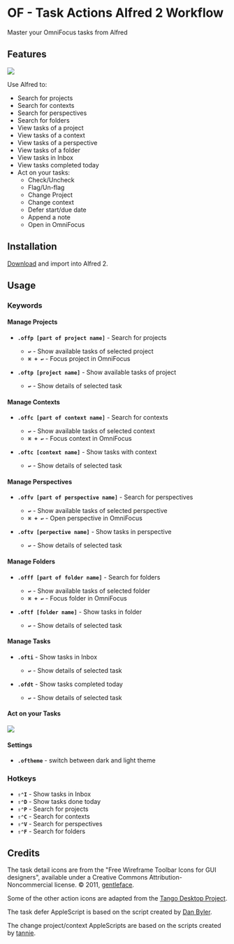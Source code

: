 OF - Task Actions Alfred 2 Workflow
==================================

Master your OmniFocus tasks from Alfred

Features
--------

![ ](https://dl.dropbox.com/u/5453663/OF-TaskActions.png)

Use Alfred to:

* Search for projects
* Search for contexts
* Search for perspectives
* Search for folders
* View tasks of a project
* View tasks of a context
* View tasks of a perspective
* View tasks of a folder
* View tasks in Inbox
* View tasks completed today
* Act on your tasks:
    * Check/Uncheck
    * Flag/Un-flag
	* Change Project
	* Change context
	* Defer start/due date
	* Append a note
    * Open in OmniFocus

Installation
------------

[Download](http://bit.ly/16TZYi8) and import into Alfred 2.

Usage
-----

### Keywords

#### Manage Projects

* **`.offp [part of project name]`** - Search for projects
    * **`↩`** - Show available tasks of selected project
    * **`⌘ + ↩`** - Focus project in OmniFocus


* **`.oftp [project name]`** - Show available tasks of project
    * **`↩`** - Show details of selected task

#### Manage Contexts

* **`.offc [part of context name]`** - Search for contexts
    * **`↩`** - Show available tasks of selected context
    * **`⌘ + ↩`** - Focus context in OmniFocus


* **`.oftc [context name]`** - Show tasks with context
    * **`↩`** - Show details of selected task

#### Manage Perspectives

* **`.offv [part of perspective name]`** - Search for perspectives
    * **`↩`** - Show available tasks of selected perspective
    * **`⌘ + ↩`** - Open perspective in OmniFocus


* **`.oftv [perpective name]`** - Show tasks in perspective
    * **`↩`** - Show details of selected task

#### Manage Folders

* **`.offf [part of folder name]`** - Search for folders
    * **`↩`** - Show available tasks of selected folder
    * **`⌘ + ↩`** - Focus folder in OmniFocus

* **`.oftf [folder name]`** - Show tasks in folder
    * **`↩`** - Show details of selected task

#### Manage Tasks

* **`.ofti`** - Show tasks in Inbox
    * **`↩`** - Show details of selected task

* **`.ofdt`** - Show tasks completed today
    * **`↩`** - Show details of selected task

#### Act on your Tasks

![](https://dl.dropboxusercontent.com/u/5453663/OF-TaskActions_oftd.png)

#### Settings
* **`.oftheme`** - switch between dark and light theme

### Hotkeys

* **`⇧⌃I`** - Show tasks in Inbox
* **`⇧⌃D`** - Show tasks done today
* **`⇧⌃P`** - Search for projects
* **`⇧⌃C`** - Search for contexts
* **`⇧⌃V`** - Search for perspectives
* **`⇧⌃F`** - Search for folders

Credits
-------
The task detail icons are from the "Free Wireframe Toolbar Icons for GUI designers", available under a Creative Commons Attribution-Noncommercial license.
© 2011, [gentleface](http://www.gentleface.com/).

Some of the other action icons are adapted from the [Tango Desktop Project](http://tango.freedesktop.org/).

The task defer AppleScript is based on the script created by [Dan Byler](http://bylr.net/).

The change project/context AppleScripts are based on the scripts created by [tannie](http://tanniespace.com).


